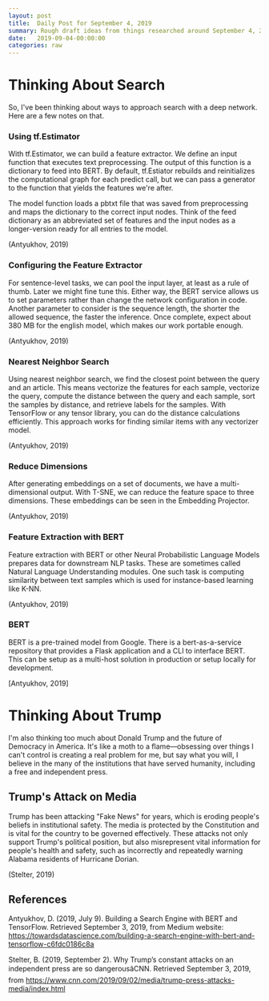 ```yaml
---
layout: post
title:  Daily Post for September 4, 2019
summary: Rough draft ideas from things researched around September 4, 2019
date:   2019-09-04-00:00:00
categories: raw
---
```

# Thinking About Search

So, I've been thinking about ways to approach search with a deep network. Here are a few notes on that.

### Using tf.Estimator

With tf.Estimator, we can build a feature extractor. We define an input function that executes text preprocessing. The output of this function is a dictionary to feed into BERT. By default, tf.Estiator rebuilds and reinitializes the computational graph for each predict call, but we can pass a generator to the function that yields the features we're after.

The model function loads a pbtxt file that was saved from preprocessing and maps the dictionary to the correct input nodes. Think of the feed dictionary as an abbreviated set of features and the input nodes as a longer-version ready for all entries to the model.

(Antyukhov, 2019)

### Configuring the Feature Extractor

For sentence-level tasks, we can pool the input layer, at least as a rule of thumb. Later we might fine tune this. Either way, the BERT service allows us to set parameters rather than change the network configuration in code. Another parameter to consider is the sequence length, the shorter the allowed sequence, the faster the inference. Once complete, expect about 380 MB for the english model, which makes our work portable enough.

(Antyukhov, 2019)

### Nearest Neighbor Search

Using nearest neighbor search, we find the closest point between the query and an article. This means vectorize the features for each sample, vectorize the query, compute the distance between the query and each sample, sort the samples by distance, and retrieve labels for the samples. With TensorFlow or any tensor library, you can do the distance calculations efficiently. This approach works for finding similar items with any vectorizer model.

(Antyukhov, 2019)

### Reduce Dimensions

After generating embeddings on a set of documents, we have a multi-dimensional output. With T-SNE, we can reduce the feature space to three dimensions. These embeddings can be seen in the Embedding Projector.

(Antyukhov, 2019)

### Feature Extraction with BERT

Feature extraction with BERT or other Neural Probabilistic Language Models prepares data for downstream NLP tasks. These are sometimes called Natural Language Understanding modules. One such task is computing similarity between text samples which is used for instance-based learning like K-NN.

(Antyukhov, 2019)

### BERT

BERT is a pre-trained model from Google. There is a bert-as-a-service repository that provides a Flask application and a CLI to interface BERT. This can be setup as a multi-host solution in production or setup locally for development.

[Antyukhov, 2019]

# Thinking About Trump

I'm also thinking too much about Donald Trump and the future of Democracy in America. It's like a moth to a flame—obsessing over things I can't control is creating a real problem for me, but say what you will, I believe in the many of the institutions that have served humanity, including a free and independent press.

## Trump's Attack on Media

Trump has been attacking "Fake News" for years, which is eroding people's beliefs in institutional safety. The media is protected by the Constitution and is vital for the country to be governed effectively. These attacks not only support Trump's political position, but also misrepresent vital information for people's health and safety, such as incorrectly and repeatedly warning Alabama residents of Hurricane Dorian.

(Stelter, 2019)

## References

Antyukhov, D. (2019, July 9). Building a Search Engine with BERT and TensorFlow. Retrieved September 3, 2019, from Medium website: https://towardsdatascience.com/building-a-search-engine-with-bert-and-tensorflow-c6fdc0186c8a

Stelter, B. (2019, September 2). Why Trump’s constant attacks on an independent press are so dangerousâCNN. Retrieved September 3, 2019, from https://www.cnn.com/2019/09/02/media/trump-press-attacks-media/index.html

